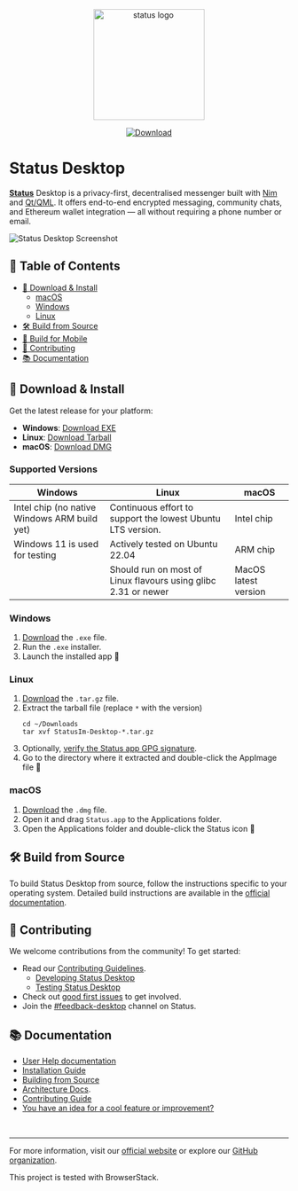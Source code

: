 <div align="center">
    <img src="status.png" alt="status logo" width="200" />

[![Download](https://img.shields.io/github/v/release/status-im/status-desktop?label=Download)](https://github.com/status-im/status-desktop/releases/latest)

</div>

# Status Desktop

[**Status**](https://status.app/) Desktop is a privacy-first, decentralised messenger built with [Nim](https://nim-lang.org/) and [Qt/QML](https://doc.qt.io/qt-5/qmlapplications.html). It offers end-to-end encrypted messaging, community chats, and Ethereum wallet integration — all without requiring a phone number or email.

![Status Desktop Screenshot](screenshot.png)


## 📑 Table of Contents

- [🚀 Download & Install](#-download--install)
  - [macOS](#macos)
  - [Windows](#windows)
  - [Linux](#linux)
- [🛠️ Build from Source](#%EF%B8%8F-build-from-source)
- [📱 Build for Mobile](mobile/README.md)
- [🤝 Contributing](#-contributing)
- [📚 Documentation](#-documentation)

## 🚀 Download & Install

Get the latest release for your platform:

- **Windows**: [Download EXE](https://github.com/status-im/status-desktop/releases/latest)
- **Linux**: [Download Tarball](https://github.com/status-im/status-desktop/releases/latest)
- **macOS**: [Download DMG](https://github.com/status-im/status-desktop/releases/latest)

### Supported Versions

|Windows|Linux|macOS|
| --- | --- | --- |
| Intel chip (no native Windows ARM build yet) | Continuous effort to support the lowest Ubuntu LTS version. | Intel chip |
| Windows 11 is used for testing | Actively tested on Ubuntu 22.04 | ARM chip |
| | Should run on most of Linux flavours using glibc 2.31 or newer  | MacOS latest version |

### Windows

1. [Download](https://github.com/status-im/status-desktop/releases/latest) the `.exe` file.
2. Run the `.exe` installer.
3. Launch the installed app 🎉

### Linux

1. [Download](https://github.com/status-im/status-desktop/releases/latest) the `.tar.gz` file.
2. Extract the tarball file (replace `*` with the version)
    ```shell
    cd ~/Downloads
    tar xvf StatusIm-Desktop-*.tar.gz
    ```
3. Optionally, [verify the Status app GPG signature](https://status.app/help/getting-started/download-status-for-linux#verify-the-status-app-gpg-signature).
4. Go to the directory where it extracted and double-click the AppImage file 🎉

### macOS

1. [Download](https://github.com/status-im/status-desktop/releases/latest) the `.dmg` file.
2. Open it and drag `Status.app` to the Applications folder.
3. Open the Applications folder and double-click the Status icon 🎉


## 🛠️ Build from Source

To build Status Desktop from source, follow the instructions specific to your operating system. Detailed build instructions are available in the [official documentation](BUILDING.md).

## 🤝 Contributing

We welcome contributions from the community! To get started:

<!-- TODO Improve the contributing guide to be more about how to contribute -->
<!-- TODO add guide on how to translate -->
<!-- TODO Create a guide per persona in the contributing guide -->

- Read our [Contributing Guidelines](CONTRIBUTING.md).
  - [Developing Status Desktop](CONTRIBUTING.md#️-developing)
  - [Testing Status Desktop](CONTRIBUTING.md#-desktop-status-app-community-testing)
- Check out [good first issues](https://github.com/status-im/status-desktop/contribute) to get involved.
- Join the [#feedback-desktop](https://status.app/cc/G-EAAORobqgnsUPSVCLaSJr855iXTIdQiY1Q0ckBe8dWWEBpUAs9s8DTjWEpvsmpE83Izx1JWQuZrWWKUoxiXCwdtB-wPBzyvv_n9a0F61xTaPZE7BEJDC7Ly_WcmQ4tHRAKnPfXE_JUtEX_3NhnXQN0eh4ue0D77dWvaDpDrSi0U0CaGLZ-pqD_iV0z9RMFE2LKulDZdwL40etJ8lxjyTFoxS0lUhdWKinIOk8qBmJJpCmsqMrSklEU#zQ3shZeEJqTC1xhGUjxuS4rtHSrhJ8vUYp64v6qWkLpvdy9L9) channel on Status.


## 📚 Documentation

- [User Help documentation](https://status.app/help)
- [Installation Guide](https://status.app/help/getting-started#for-new-users)
- [Building from Source](BUILDING.md)
- [Architecture Docs](docs/architecture.md).
- [Contributing Guide](CONTRIBUTING.md)
- [You have an idea for a cool feature or improvement?](https://discuss.status.app/c/features/51)


&nbsp;

---

For more information, visit our [official website](https://status.app/) or explore our [GitHub organization](https://github.com/status-im).

This project is tested with BrowserStack.